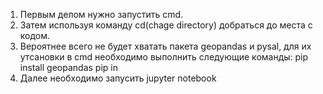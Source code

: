 1. Первым делом нужно запустить cmd.
2. Затем используя команду cd(chage directory) добраться до места с кодом.
3. Вероятнее всего не будет хватать пакета geopandas и pysal, 
   для их утсановки в cmd необходимо выполнить следующие команды:
   pip install geopandas
   pip in
4. Далее необходимо запусить jupyter notebook
